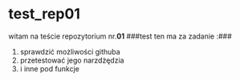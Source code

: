 # test_rep01
witam na teście repozytorium nr.**01**
###test ten ma za zadanie :###
1. sprawdzić możliwości githuba
1. przetestować jego narzdżędzia 
1. i inne pod funkcje
